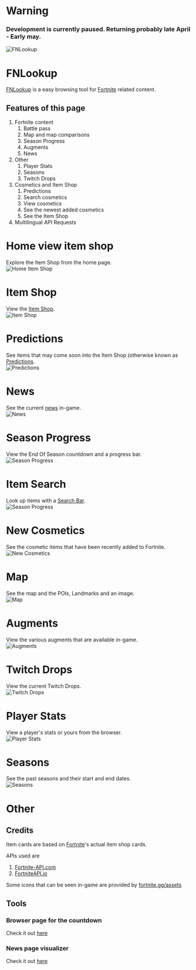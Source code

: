# Warning
### Development is currently paused. Returning probably late April - Early may.

![FNLookup](https://repository-images.githubusercontent.com/490444433/3cae59ee-46bf-4471-a978-64dc2e618fa7)

# FNLookup
[FNLookup](https://tposejank.github.io/fnlookup/) is a easy browsing tool for [Fortnite](https://fn.gg) related content.

## Features of this page
1. Fortnite content
    1. Battle pass
    2. Map and map comparisons
    3. Season Progress
    4. Augments
    5. News
2. Other
    1. Player Stats
    2. Seasons
    3. Twitch Drops
3. Cosmetics and Item Shop
    1. Predictions
    2. Search cosmetics
    3. View cosmetics
    4. See the newest added cosmetics
    5. See the Item Shop
4. Multilingual API Requests

# Home view item shop
Explore the Item Shop from the home page.  
![Home Item Shop](https://cdn.discordapp.com/attachments/1050911269433118720/1055318610656104448/image.png)

# Item Shop
View the [Item Shop](https://tposejank.github.io/fnlookup/item-shop.html).  
![Item Shop](https://cdn.discordapp.com/attachments/1050911269433118720/1055329436855193651/image.png)

# Predictions
See items that may come soon into the Item Shop (otherwise known as [Predictions](https://tposejank.github.io/fnlookup/predictions.html).  
![Predictions](https://cdn.discordapp.com/attachments/1050911269433118720/1055330813606100992/image.png)

# News
See the current [news](https://tposejank.github.io/fnlookup/news.html) in-game.  
![News](https://cdn.discordapp.com/attachments/1050911269433118720/1055329965480103936/image.png)

# Season Progress
View the End Of Season countdown and a progress bar.  
![Season Progress](https://cdn.discordapp.com/attachments/1050911269433118720/1055330235677167626/image.png)

# Item Search
Look up items with a [Search Bar](https://tposejank.github.io/fnlookup/search.html).  
![Season Progress](https://cdn.discordapp.com/attachments/1050911269433118720/1055334013503545344/image.png)

# New Cosmetics
See the cosmetic items that have been recently added to Fortnite.  
![New Cosmetics](https://cdn.discordapp.com/attachments/1050911269433118720/1055331152182919239/image.png)

# Map
See the map and the POIs, Landmarks and an image.  
![Map](https://cdn.discordapp.com/attachments/1050911269433118720/1055331377169563709/image.png)

# Augments
View the various augments that are available in-game.  
![Augments](https://cdn.discordapp.com/attachments/1050911269433118720/1055331638806073384/image.png)

# Twitch Drops
View the current Twitch Drops.  
![Twitch Drops](https://cdn.discordapp.com/attachments/1050911269433118720/1055331838303936523/image.png)

# Player Stats
View a player's stats or yours from the browser.  
![Player Stats](https://cdn.discordapp.com/attachments/1050911269433118720/1055332011440623678/image.png)

# Seasons
See the past seasons and their start and end dates.  
![Seasons](https://cdn.discordapp.com/attachments/1050911269433118720/1055332299044036624/image.png)

# Other
## Credits

Item cards are based on [Fortnite](https://fn.gg)'s actual item shop cards.

APIs used are 
1. [Fortnite-API.com](https://www.Fortnite-API.com)
2. [FortniteAPI.io](https://fortniteapi.io)

Some icons that can be seen in-game are provided by [fortnite.gg/assets](https://www.fortnite.gg/assets)

## Tools
### Browser page for the countdown

Check it out [here](https://tposejank.github.io/fnlookup/season-timer/index.html)  

### News page visualizer

Check it out [here](https://tposejank.github.io/fnlookup/news/index.html)  
